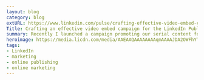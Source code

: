 ```yaml
---
layout: blog
category: blog
extURL: https://www.linkedin.com/pulse/crafting-effective-video-embed-campaign-linkedin-ray-villalobos
Title: Crafting an effective video embed campaign for the LinkedIn Publishing Platform
summary: Recently I launched a campaign promoting our serial content for LinkedIn learning which attained a large number of plays, shares and clickthroughs, so I wanted to share some of the things that worked well within our publishing platform.
heroimage: https://media.licdn.com/media/AAEAAQAAAAAAAAqmAAAAJDA2OWFhYTEwLWFlYmItNGU0ZS04NjllLTBmMjEwYTQyMDRiOQ.png
tags:
- LinkedIn
- marketing
- online publishing
- online marketing
---
```

